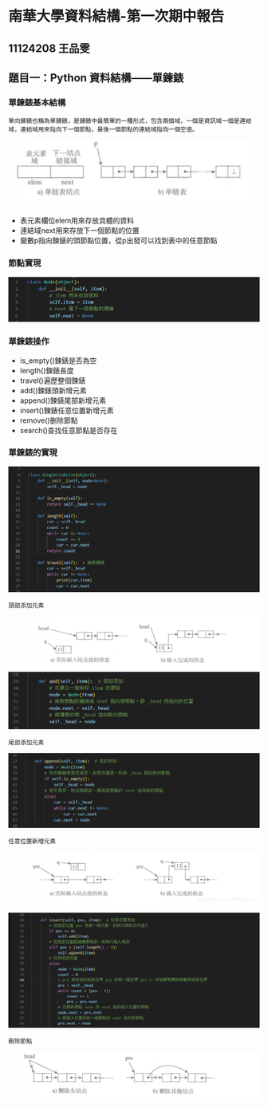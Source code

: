 # 南華大學資料結構-第一次期中報告
## 11124208 王品雯
## 題目一：Python 資料結構——單鍊錶

### 單鍊錶基本結構
```
單向鍊錶也稱為單鍊錶，是鍊錶中最簡單的一種形式，包含兩個域，一個是資訊域一個是連結域，連結域用來指向下一個節點，最後一個節點的連結域指向一個空值。
```
![image](內文圖01.png)

*   表元素欄位elem用來存放具體的資料
*   連結域next用來存放下一個節點的位置
*   變數p指向鍊錶的頭節點位置，從p出發可以找到表中的任意節點

### 節點實現

![image](code-01.png)

### 單鍊錶操作

*   is\_empty()鍊錶是否為空
*   length()鍊錶長度
*   travel()遍歷整個鍊錶
*   add()鍊錶頭新增元素
*   append()鍊錶尾部新增元素
*   insert()鍊錶任意位置新增元素
*   remove()删除節點
*   search()查找任意節點是否存在

### 單鍊錶的實現

![image](code-02.png)
```
頭部添加元素
```
![image](內文圖02.png)
![image](code-03.png)

```
尾部添加元素
```
![image](code-04.png)

```
任意位置新增元素
```
![image](內文圖03.png)

![image](code-05.png)

```
刪除節點
```
![image](內文圖04.png)








